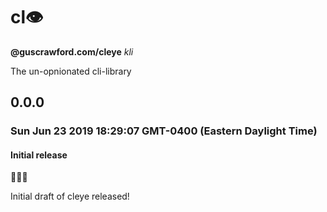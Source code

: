 # cl👁

**@guscrawford.com/cleye** *kli*

The un-opnionated cli-library

## 0.0.0
### Sun Jun 23 2019 18:29:07 GMT-0400 (Eastern Daylight Time)
#### Initial release

🎉🎈🎊

Initial draft of cleye released!